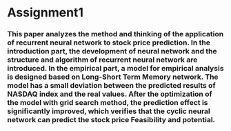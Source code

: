 # Assignment1

### This paper analyzes the method and thinking of the application of recurrent neural network to stock price prediction. In the introduction part, the development of neural network and the structure and algorithm of recurrent neural network are introduced. In the empirical part, a model for empirical analysis is designed based on Long-Short Term Memory network. The model has a small deviation between the predicted results of NASDAQ index and the real values. After the optimization of the model with grid search method, the prediction effect is significantly improved, which verifies that the cyclic neural network can predict the stock price Feasibility and potential.
